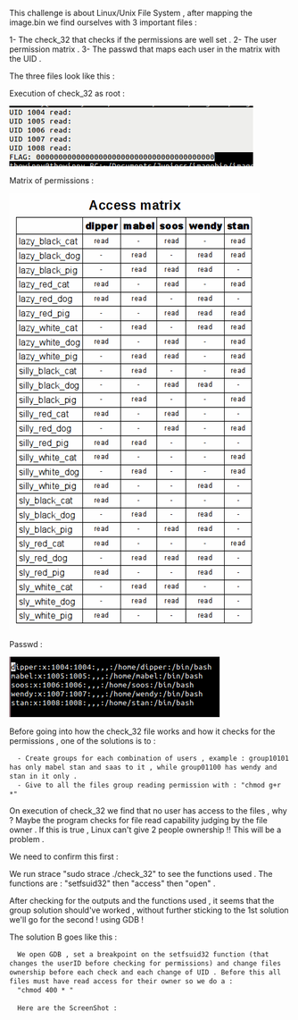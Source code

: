

This challenge is about Linux/Unix File System , after mapping the image.bin we find ourselves with  3 important files :

  1- The check_32 that checks if the permissions are well set .
  2- The user permission matrix . 
  3- The passwd that maps each user in the matrix with the UID .

The three files look like this :

Execution of check_32 as root :
	
![Alt text](/images/EXECUTION_ROOT.png?raw=true "Optional Title")


Matrix of permissions :
	
![Alt text](/images/ACCESS_MATRIX.png?raw=true "Optional Title")
  
Passwd : 

![Alt text](/images/PASSWD.png?raw=true "Optional Title")

 
Before going into how the check_32 file works and how it checks for the permissions , one of the solutions is to : 

      - Create groups for each combination of users , example : group10101 has only mabel stan and saas to it , while group01100 has wendy and stan in it only .
      - Give to all the files group reading permission with : "chmod g+r *" 

On execution of check_32 we find that no user has access to the files , why ? Maybe the program checks for file read capability judging by the file owner . If this is true , Linux can't give 2 people ownership !! This will be a problem .

We need to confirm this first :

  We run strace "sudo strace ./check_32" to see the functions used .
  The functions are : "setfsuid32" then "access" then "open" . 
  
After checking for the outputs and the functions used , it seems that the group solution should've worked , without further sticking to the 1st solution we'll go for the second ! using GDB !

The solution B goes like this : 

      We open GDB , set a breakpoint on the setfsuid32 function (that changes the userID before checking for permissions) and change files ownership before each check and each change of UID . Before this all files must have read access for their owner so we do a :
      "chmod 400 * "
      
      Here are the ScreenShot :
      
      
	

  
  
